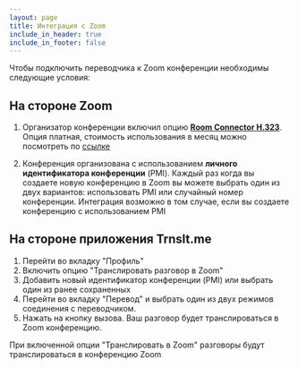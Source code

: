 ```yaml
---
layout: page
title: Интеграция c Zoom
include_in_header: true
include_in_footer: false
---
```


Чтобы подключить переводчика к Zoom конференции необходимы следующие условия:

## На стороне Zoom

1. Организатор конференции включил опцию **[Room Connector H.323](https://zoom.us/pricing)**. Опция платная, стоимость использования в месяц можно посмотреть по [ссылке](https://zoom.us/pricing)

2. Конференция организована с использованием **личного идентификатора конференции** (PMI). Каждый раз когда вы создаете новую конференцию в Zoom вы можете выбрать один из двух вариантов: использовать PMI или случайный номер конференции. Интеграция возможно в том случае, если вы создаете конференцию с использованием PMI

## На стороне приложения Trnslt.me

1. Перейти во вкладку "Профиль"
2. Включить опцию "Транслировать разговор в Zoom"
3. Добавить новый идентификатор конференции (PMI) или выбрать один из ранее сохраненных
4. Перейти во вкладку "Перевод" и выбрать один из двух режимов соединения с переводчиком.
5. Нажать на кнопку вызова. Ваш разговор будет транслироваться в Zoom конференцию.

При включенной опции "Транслировать в Zoom" разговоры будут транслироваться в конференцию Zoom
